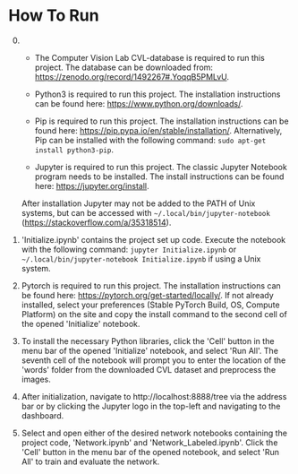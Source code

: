 # How To Run

0. 
    * The Computer Vision Lab CVL-database is required to run this project. The database can be downloaded from: https://zenodo.org/record/1492267#.YoqqB5PMLvU.

    * Python3 is required to run this project. The installation instructions can be found here: https://www.python.org/downloads/.

    * Pip is required to run this project. The installation instructions can be found here: https://pip.pypa.io/en/stable/installation/. Alternatively, Pip can be installed with the following command:
    `sudo apt-get install python3-pip`.

    * Jupyter is required to run this project. The classic Jupyter Notebook program needs to be installed. The install instructions can be found here: https://jupyter.org/install.

    After installation Jupyter may not be added to the PATH of Unix systems, but can be accessed with `~/.local/bin/jupyter-notebook` (https://stackoverflow.com/a/35318514).

1. 'Initialize.ipynb' contains the project set up code. Execute the notebook with the following command: `jupyter Initialize.ipynb` or `~/.local/bin/jupyter-notebook Initialize.ipynb` if using a Unix system.

2. Pytorch is required to run this project. The installation instructions can be found here: https://pytorch.org/get-started/locally/. If not already installed, select your preferences (Stable PyTorch Build, OS, Compute Platform) on the site and copy the install command to the second cell of the opened 'Initialize' notebook.

3. To install the necessary Python libraries, click the 'Cell' button in the menu bar of the opened 'Initialize' notebook, and select 'Run All'. The seventh cell of the notebook will prompt you to enter the location of the 'words' folder from the downloaded CVL dataset and preprocess the images.

4. After initialization, navigate to http://localhost:8888/tree via the address bar or by clicking the Jupyter logo in the top-left and navigating to the dashboard.

5. Select and open either of the desired network notebooks containing the project code, 'Network.ipynb' and 'Network_Labeled.ipynb'. Click the 'Cell' button in the menu bar of the opened notebook, and select 'Run All' to train and evaluate the network.
